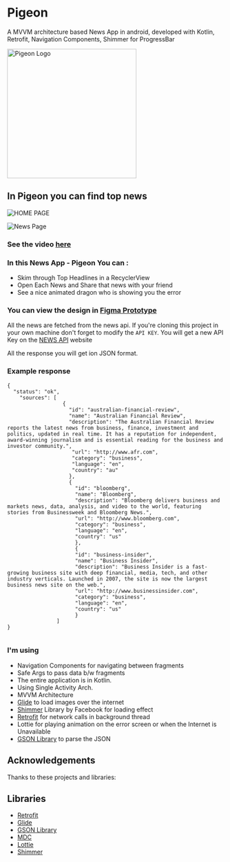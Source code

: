 # Pigeon

A MVVM architecture based News App in android, developed with Kotlin, Retrofit, Navigation Components, Shimmer for ProgressBar

<img src="https://github.com/PriyabrataNaskar/Pigeon/blob/master/app/src/main/res/raw/pigeon_splash_image.gif" alt="Pigeon Logo" width="300"/>

## In Pigeon you can find top news
 
![HOME PAGE](https://github.com/PriyabrataNaskar/NewsApp/blob/master/screenshots/Home%20Page%20(Horizontal).png)

![News Page](https://github.com/PriyabrataNaskar/NewsApp/blob/master/screenshots/News%20Detail%20Page%20(Horizontal).png)

### See the video [here](https://www.figma.com/proto/0hqmot7drKti1znfOZV4Q1/News-App?node-id=6%3A81&scaling=scale-down&page-id=0%3A1&starting-point-node-id=6%3A81)

### In this News App - Pigeon You can : 

- Skim through Top Headlines in a RecyclerView
- Open Each News and Share that news with your friend
- See a nice animated dragon who is showing you the error

### You can view the design in [Figma Prototype](https://www.figma.com/proto/0hqmot7drKti1znfOZV4Q1/News-App?node-id=6%3A81&scaling=scale-down&page-id=0%3A1&starting-point-node-id=6%3A81)

All the news are fetched from the news api. If you're cloning this project in your own machine don't forget to modify the ```API KEY```. You will get a new API Key on the [NEWS API](https://newsapi.org) website

All the response you will get ion JSON format.

### Example response
```
{
  "status": "ok",
    "sources": [
                  {
                    "id": "australian-financial-review",
                    "name": "Australian Financial Review",
                    "description": "The Australian Financial Review reports the latest news from business, finance, investment and politics, updated in real time. It has a reputation for independent, award-winning journalism and is essential reading for the business and investor community.",
                     "url": "http://www.afr.com",
                     "category": "business",
                     "language": "en",
                     "country": "au"
                    },
                    {
                      "id": "bloomberg",
                      "name": "Bloomberg",
                      "description": "Bloomberg delivers business and markets news, data, analysis, and video to the world, featuring stories from Businessweek and Bloomberg News.",
                      "url": "http://www.bloomberg.com",
                      "category": "business",
                      "language": "en",
                      "country": "us"
                      },
                      {
                      "id": "business-insider",
                      "name": "Business Insider",
                      "description": "Business Insider is a fast-growing business site with deep financial, media, tech, and other industry verticals. Launched in 2007, the site is now the largest business news site on the web.",
                      "url": "http://www.businessinsider.com",
                      "category": "business",
                      "language": "en",
                      "country": "us"
                      }
                ]
}


```

### I'm using 

- Navigation Components for navigating between fragments
- Safe Args to pass data b/w fragments
- The entire application is in Kotlin.
- Using Single Activity Arch.
- MVVM Architecture
- [Glide](https://github.com/bumptech/glide) to load images over the internet
- [Shimmer](https://github.com/facebook/shimmer-android) Library by Facebook for loading effect
- [Retrofit](https://square.github.io/retrofit/) for network calls in background thread
- Lottie for playing animation on the error screen or when the Internet is Unavailable
- [GSON Library](https://github.com/google/gson) to parse the JSON
 
## Acknowledgements

Thanks to these projects and libraries:

## **Libraries**

- [Retrofit](https://square.github.io/retrofit/)
- [Glide](https://github.com/bumptech/glide)
- [GSON Library](https://github.com/google/gson)
- [MDC](https://material.io/develop/android/docs/getting-started)
- [Lottie](https://github.com/airbnb/lottie-android)
- [Shimmer](https://github.com/facebook/shimmer-android)
